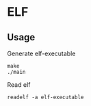 ELF
===

Usage
-----

Generate elf-executable
```console
make
./main
```

Read elf
```console
readelf -a elf-executable
```
